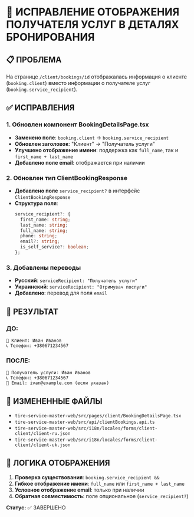 # 🎯 ИСПРАВЛЕНИЕ ОТОБРАЖЕНИЯ ПОЛУЧАТЕЛЯ УСЛУГ В ДЕТАЛЯХ БРОНИРОВАНИЯ

## 📋 ПРОБЛЕМА
На странице `/client/bookings/id` отображалась информация о клиенте (`booking.client`) вместо информации о получателе услуг (`booking.service_recipient`).

## ✅ ИСПРАВЛЕНИЯ

### 1. Обновлен компонент BookingDetailsPage.tsx
- **Заменено поле**: `booking.client` → `booking.service_recipient`
- **Обновлен заголовок**: "Клиент" → "Получатель услуги"
- **Улучшено отображение имени**: поддержка как `full_name`, так и `first_name + last_name`
- **Добавлено поле email**: отображается при наличии

### 2. Обновлен тип ClientBookingResponse
- **Добавлено поле** `service_recipient?` в интерфейс `ClientBookingResponse`
- **Структура поля**:
  ```typescript
  service_recipient?: {
    first_name: string;
    last_name: string;
    full_name: string;
    phone: string;
    email?: string;
    is_self_service?: boolean;
  };
  ```

### 3. Добавлены переводы
- **Русский**: `serviceRecipient: "Получатель услуги"`
- **Украинский**: `serviceRecipient: "Отримувач послуги"`
- **Добавлено**: перевод для поля `email`

## 🎯 РЕЗУЛЬТАТ

### ДО:
```
👤 Клиент: Иван Иванов
📞 Телефон: +380671234567
```

### ПОСЛЕ:
```
👤 Получатель услуги: Иван Иванов
📞 Телефон: +380671234567
📧 Email: ivan@example.com (если указан)
```

## 📁 ИЗМЕНЕННЫЕ ФАЙЛЫ
- `tire-service-master-web/src/pages/client/BookingDetailsPage.tsx`
- `tire-service-master-web/src/api/clientBookings.api.ts`
- `tire-service-master-web/src/i18n/locales/forms/client-client/client-ru.json`
- `tire-service-master-web/src/i18n/locales/forms/client-client/client-uk.json`

## 🔄 ЛОГИКА ОТОБРАЖЕНИЯ
1. **Проверка существования**: `booking.service_recipient &&`
2. **Гибкое отображение имени**: `full_name` или `first_name + last_name`
3. **Условное отображение email**: только при наличии
4. **Обратная совместимость**: поле опциональное (`service_recipient?`)

**Статус:** ✅ ЗАВЕРШЕНО 